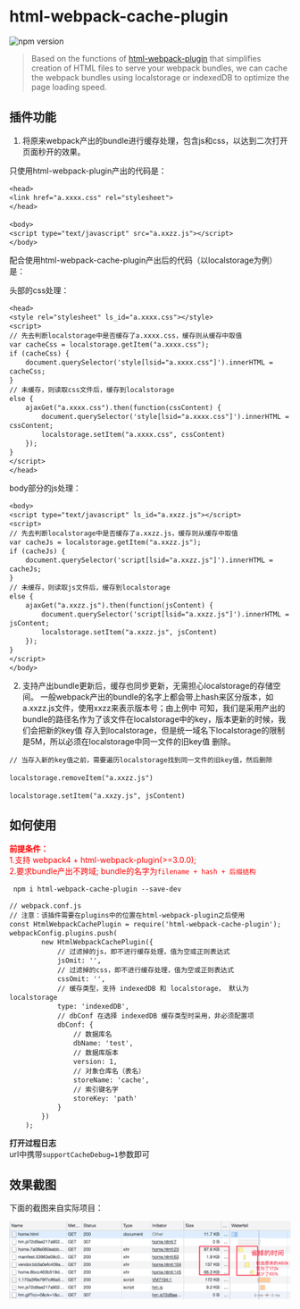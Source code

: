 # html-webpack-cache-plugin
![npm version](https://img.shields.io/npm/v/html-webpack-cache-plugin)  

> Based on the functions of [html-webpack-plugin](https://github.com/jantimon/html-webpack-plugin) that simplifies creation of HTML files to serve your webpack bundles, we can cache the webpack bundles using localstorage or indexedDB to optimize the page loading speed.

## 插件功能

1. 将原来webpack产出的bundle进行缓存处理，包含js和css，以达到二次打开页面秒开的效果。

只使用html-webpack-plugin产出的代码是：
```
<head>
<link href="a.xxxx.css" rel="stylesheet">
</head>

<body>
<script type="text/javascript" src="a.xxzz.js"></script>
</body>

```

配合使用html-webpack-cache-plugin产出后的代码（以localstorage为例）是：

头部的css处理：
```
<head>
<style rel="stylesheet" ls_id="a.xxxx.css"></style>
<script>
// 先去判断localstorage中是否缓存了a.xxxx.css，缓存则从缓存中取值
var cacheCss = localstorage.getItem("a.xxxx.css");
if (cacheCss) {
	document.querySelector('style[lsid="a.xxxx.css"]').innerHTML = cacheCss;
}
// 未缓存，则读取css文件后，缓存到localstorage
else {
	ajaxGet("a.xxxx.css").then(function(cssContent) {
		document.querySelector('style[lsid="a.xxxx.css"]').innerHTML = cssContent;
		localstorage.setItem("a.xxxx.css", cssContent)
	});
}
</script>
</head>

```

body部分的js处理：
```
<body>
<script type="text/javascript" ls_id="a.xxzz.js"></script>
<script>
// 先去判断localstorage中是否缓存了a.xxzz.js，缓存则从缓存中取值
var cacheJs = localstorage.getItem("a.xxzz.js");
if (cacheJs) {
	document.querySelector('script[lsid="a.xxzz.js"]').innerHTML = cacheJs;
}
// 未缓存，则读取js文件后，缓存到localstorage
else {
	ajaxGet("a.xxzz.js").then(function(jsContent) {
		document.querySelector('script[lsid="a.xxzz.js"]').innerHTML = jsContent;
		localstorage.setItem("a.xxzz.js", jsContent)
	});
}
</script>
</body>

```

2. 支持产出bundle更新后，缓存也同步更新，无需担心localstorage的存储空间。
一般webpack产出的bundle的名字上都会带上hash来区分版本，如a.xxzz.js文件，使用xxzz来表示版本号；由上例中
可知，我们是采用产出的bundle的路径名作为了该文件在localstorage中的key，版本更新的时候，我们会把新的key值
存入到localstorage，但是统一域名下localstorage的限制是5M，所以必须在localstorage中同一文件的旧key值
删除。

```
// 当存入新的key值之前，需要遍历localstorage找到同一文件的旧key值，然后删除

localstorage.removeItem("a.xxzz.js")

localstorage.setItem("a.xxzy.js", jsContent)

```

## 如何使用

**<font style="color: red">前提条件：</font>**  
<font style="color: red">1.支持 webpack4 + html-webpack-plugin(>=3.0.0);</font>  
<font style="color: red">2.要求bundle产出不跨域; bundle的名字为`filename + hash + 后缀结构`</font>  

```
 npm i html-webpack-cache-plugin --save-dev

```

```
// webpack.conf.js
// 注意：该插件需要在plugins中的位置在html-webpack-plugin之后使用
const HtmlWebpackCachePlugin = require('html-webpack-cache-plugin');
webpackConfig.plugins.push(
        new HtmlWebpackCachePlugin({
			// 过滤掉的js，即不进行缓存处理，值为空或正则表达式
            jsOmit: '',
			// 过滤掉的css，即不进行缓存处理，值为空或正则表达式
            cssOmit: '',
			// 缓存类型，支持 indexedDB 和 localstorage， 默认为 localstorage
			type: 'indexedDB',
			// dbConf 在选择 indexedDB 缓存类型时采用，非必须配置项
            dbConf: {
				// 数据库名
                dbName: 'test',
				// 数据库版本
                version: 1,
				// 对象仓库名（表名）
                storeName: 'cache',
				// 索引键名字
                storeKey: 'path'
            }
        })
    );
```
**打开过程日志**  
url中携带`supportCacheDebug=1`参数即可


## 效果截图

下面的截图来自实际项目：

![](https://github.com/huangwenming/html-webpack-cache-plugin/raw/master/images/demo-effect.png)


